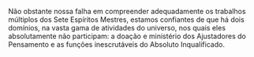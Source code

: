 ﻿Não obstante nossa falha em compreender adequadamente os trabalhos múltiplos dos Sete Espíritos Mestres, estamos confiantes de que há dois domínios, na vasta gama de atividades do universo, nos quais eles absolutamente não participam: a doação e ministério dos Ajustadores do Pensamento e as funções inescrutáveis do Absoluto Inqualificado.